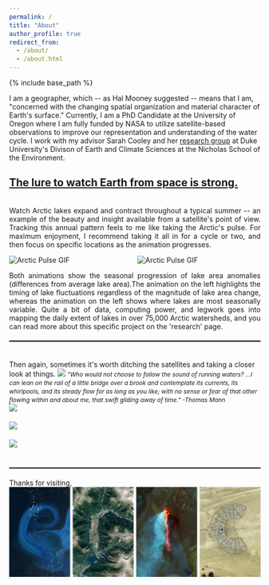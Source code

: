 ```yaml
---
permalink: /
title: "About"
author_profile: true
redirect_from: 
  - /about/
  - /about.html
---
```


{% include base_path %}

I am a geographer, which -- as Hal Mooney suggested -- means that I am, "concerned with the changing spatial organization and material character of Earth's surface."  Currently, I am a PhD Candidate at the University of Oregon where I am fully funded by NASA to utilize satellite-based observations to improve our representation and understanding of the water cycle. I work with my advisor Sarah Cooley and her [research group](https://sites.duke.edu/coollab/) at Duke University's Divison of Earth and Climate Sciences at the Nicholas School of the Environment.
<br/>
## <a href="/files/Earth-from-Space.pdf"> The lure to watch Earth from space is strong.</a>
<p align="justify">
<br/><span style="font-size:1.0em;">Watch Arctic lakes expand and contract throughout a typical summer -- an example of the beauty and insight available from a satellite's point of view. Tracking this annual pattern feels to me like taking the Arctic's pulse. For maximum enjoyment, I recommend taking it all in for a cycle or two, and then focus on specific locations as the animation progresses. 

<div style="display: flex; justify-content: center; gap: 10px;">
  <img src="/images/anom_z_12_circle.gif" width="450" alt="Arctic Pulse GIF">
  <img src="/images/anom_km_12_circle.gif" width="450" alt="Arctic Pulse GIF">
</div>

<p align="justify"><span style="font-size:1.0em;"> Both animations show the seasonal progression of lake area anomalies (differences from average lake area).The animation on the left highlights the timing of lake fluctuations regardless of the magnitude of lake area change, whereas the animation on the left shows where lakes are most seasonally variable. Quite a bit of data, computing power, and legwork goes into mapping the daily extent of lakes in over 75,000 Arctic watersheds, and you can read more about this specific project on the 'research' page.</span>
</p>

<hr style="height: 2px; background-color: black; border: none; margin: 20px 0;">
<br/>
<span style="font-size:1.0em;"> Then again, sometimes it's worth ditching the satellites and taking a closer look at things.</span>
<img src= '/images/chile/nateConfluenceBW.jpg'>
<span style="font-size:0.85em;"><em>"Who would not choose to follow the sound of running waters? ...I can lean on the rail of a little bridge over a brook and contemplate its currents, its whirlpools, and its steady flow for as long as you like; with no sense or fear of that other flowing within and about me, that swift gliding away of time." -Thomas Mann</em> 
</span>
<br/>
<img src='/images/sweetCreekBanner2.jpg' > 
<br/><br/>
<img src='/images/AlaskaBasin2.jpg' > 
<br/><br/>
<img src='/images/rioFigueroabanner.jpg' > 
<br/><br/>
<hr style="height: 2px; background-color: black; border: none; margin: 20px 0;">
Thanks for visiting,<br/>
<img src="/images/Eric.png" style="display: block; margin: 0; padding: 0;">
